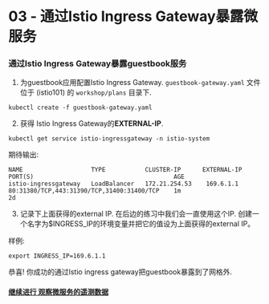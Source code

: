 # 03 - 通过Istio Ingress Gateway暴露微服务


### 通过Istio Ingress Gateway暴露guestbook服务

1. 为guestbook应用配置Istio Ingress Gateway.  `guestbook-gateway.yaml` 文件位于 (istio101) 的 `workshop/plans` 目录下.

```shell
kubectl create -f guestbook-gateway.yaml
```

2. 获得 Istio Ingress Gateway的**EXTERNAL-IP**.

```shell
kubectl get service istio-ingressgateway -n istio-system
```
期待输出:
```shell
NAME                   TYPE           CLUSTER-IP      EXTERNAL-IP     PORT(S)                                       AGE
istio-ingressgateway   LoadBalancer   172.21.254.53    169.6.1.1       80:31380/TCP,443:31390/TCP,31400:31400/TCP    1m
2d
```

3. 记录下上面获得的external IP. 在后边的练习中我们会一直使用这个IP. 创建一个名字为$INGRESS_IP的环境变量并把它的值设为上面获得的external IP。

样例:
```
export INGRESS_IP=169.6.1.1
```

恭喜! 你成功的通过Istio ingress gateway把guestbook暴露到了网格外.



#### [继续进行 观察微服务的遥测数据](../04-ObserveGuestBook/README.md)